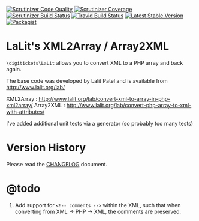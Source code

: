 [![Scrutinizer Code Quality](https://img.shields.io/scrutinizer/g/digitickets/lalit.svg?style=plastic)](https://scrutinizer-ci.com/g/digitickets/lalit/?branch=master)
[![Scrutinizer Coverage](https://img.shields.io/scrutinizer/coverage/g/digitickets/lalit.svg?style=plastic)](https://scrutinizer-ci.com/coverage/g/digitickets/lalit/?branch=master)
[![Scrutinizer Build Status](https://img.shields.io/scrutinizer/build/g/digitickets/lalit.svg?style=plastic)](https://scrutinizer-ci.com/build/g/digitickets/lalit/?branch=master)
[![Travid Build Status](https://img.shields.io/travis/digitickets/lalit.svg?style=plastic)](https://travis-ci.org/digitickets/lalit)
[![Latest Stable Version](https://img.shields.io/packagist/v/digitickets/lalit.svg?style=plastic)](https://packagist.org/packages/digitickets/lalit)
[![Packagist](https://img.shields.io/packagist/dt/digitickets/lalit.svg?style=plastic)](https://packagist.org/packages/digitickets/lalit)

# LaLit's XML2Array / Array2XML

`\digitickets\LaLit` allows you to convert XML to a PHP array and back again.

The base code was developed by Lalit Patel and is available from http://www.lalit.org/lab/

XML2Array : http://www.lalit.org/lab/convert-xml-to-array-in-php-xml2array/
Array2XML : http://www.lalit.org/lab/convert-php-array-to-xml-with-attributes/

I've added additional unit tests via a generator (so probably too many tests)

# Version History

Please read the [CHANGELOG](CHANGELOG.md) document.

# @todo

1. Add support for `<!-- comments -->` within the XML, such that when converting from XML -> PHP -> XML, the comments are preserved.
